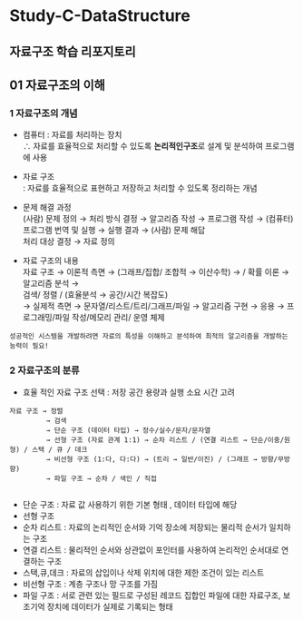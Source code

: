 # Study-C-DataStructure
자료구조 학습 리포지토리
----------------------------   
## 01 자료구조의 이해   
### 1 자료구조의 개념   
- 컴퓨터 : 자료를 처리하는 장치   
∴ 자료를 효율적으로 처리할 수 있도록 **논리적인구조**로 설계 및 분석하여 프로그램에 사용   
- 자료 구조    
: 자료를 효율적으로 표현하고 저장하고 처리할 수 있도록 정리하는 개념   

- 문제 해결 과정   
(사람) 문제 정의 → 처리 방식 결정 → 알고리즘 작성 → 프로그램 작성 → (컴퓨터) 프로그램 번역 및 실행 → 실행 결과 → (사람) 문제 해답   
                  처리 대상 결정 → 자료 정의   
                  
- 자료 구조의 내용   
자료 구조 → 이론적 측면 → (그래프/집합/ 조합적 → 이산수학) → / 확률 이론 → 알고리즘 분석 →   
           검색/ 정렬 / (효율분석 → 공간/시간 복잡도)   
          → 실제적 측면 → 문자열/리스트/트리/그래프/파일 → 알고리즘 구현 → 응용 → 프로그래밍/파일 작성/메모리 관리/ 운영 체제   
         
```   
성공적인 시스템을 개발하려면 자료의 특성을 이해하고 분석하여 최적의 알고리즘을 개발하는 능력이 필요!   
```   

### 2 자료구조의 분류   
- 효율 적인 자료 구조 선택 : 저장 공간 용량과 실행 소요 시간 고려   

```   
자료 구조 → 정렬   
         → 검색   
         → 단순 구조 (데이터 타입) → 정수/실수/문자/문자열   
         → 선형 구조 (자료 관계 1:1) → 순차 리스트 / (연결 리스트 → 단순/이중/원형) / 스택 / 큐 / 데크   
         → 비선형 구조 (1:다, 다:다) → (트리 → 일반/이진) / (그래프 → 방향/무방향)   
         → 파일 구조 → 순차 / 색인 / 직접   
         
 ```   
 
 - 단순 구조 : 자료 값 사용하기 위한 기본 형태 , 데이터 타입에 해당   
 - 선형 구조   
  - 순차 리스트 : 자료의 논리적인 순서와 기억 장소에 저장되는 물리적 순서가 일치하는 구조   
  - 연결 리스트 : 물리적인 순서와 상관없이 포인터를 사용하여 논리적인 순서대로 연결하는 구조   
  - 스택,큐,데크 : 자료의 삽입이나 삭제 위치에 대한 제한 조건이 있는 리스트   
- 비선형 구조 : 계층 구조나 망 구조를 가짐   
- 파일 구조 : 서로 관련 있는 필드로 구성된 레코드 집합인 파일에 대한 자료구조, 보조기억 장치에 데이터가 실제로 기록되는 형태   



